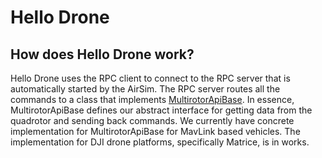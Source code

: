 # Hello Drone

## How does Hello Drone work?

Hello Drone uses the RPC client to connect to the RPC server that is automatically started by the AirSim.
The RPC server routes all the commands to a class that implements [MultirotorApiBase](https://github.com/Microsoft/AirSim/tree/master/AirLib//include/vehicles/multirotor/api/MultirotorApiBase.hpp). In essence, MultirotorApiBase defines our abstract interface for getting data from the quadrotor and sending back commands. We currently have concrete implementation for MultirotorApiBase for MavLink based vehicles. The implementation for DJI drone platforms, specifically Matrice, is in works.
